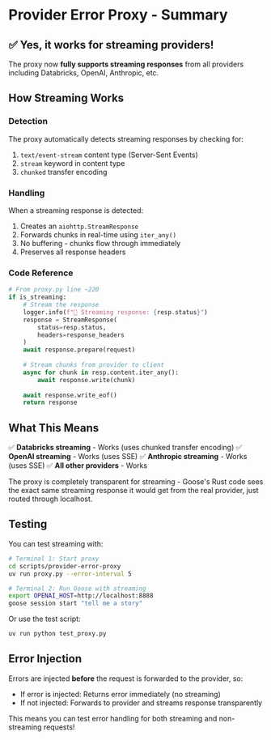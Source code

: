 # Provider Error Proxy - Summary

## ✅ Yes, it works for streaming providers!

The proxy now **fully supports streaming responses** from all providers including Databricks, OpenAI, Anthropic, etc.

## How Streaming Works

### Detection
The proxy automatically detects streaming responses by checking for:
1. `text/event-stream` content type (Server-Sent Events)
2. `stream` keyword in content type
3. `chunked` transfer encoding

### Handling
When a streaming response is detected:
1. Creates an `aiohttp.StreamResponse` 
2. Forwards chunks in real-time using `iter_any()`
3. No buffering - chunks flow through immediately
4. Preserves all response headers

### Code Reference
```python
# From proxy.py line ~220
if is_streaming:
    # Stream the response
    logger.info(f"🌊 Streaming response: {resp.status}")
    response = StreamResponse(
        status=resp.status,
        headers=response_headers
    )
    await response.prepare(request)
    
    # Stream chunks from provider to client
    async for chunk in resp.content.iter_any():
        await response.write(chunk)
    
    await response.write_eof()
    return response
```

## What This Means

✅ **Databricks streaming** - Works (uses chunked transfer encoding)
✅ **OpenAI streaming** - Works (uses SSE)
✅ **Anthropic streaming** - Works (uses SSE)
✅ **All other providers** - Works

The proxy is completely transparent for streaming - Goose's Rust code sees the exact same streaming response it would get from the real provider, just routed through localhost.

## Testing

You can test streaming with:
```bash
# Terminal 1: Start proxy
cd scripts/provider-error-proxy
uv run proxy.py --error-interval 5

# Terminal 2: Run Goose with streaming
export OPENAI_HOST=http://localhost:8888
goose session start "tell me a story"
```

Or use the test script:
```bash
uv run python test_proxy.py
```

## Error Injection

Errors are injected **before** the request is forwarded to the provider, so:
- If error is injected: Returns error immediately (no streaming)
- If not injected: Forwards to provider and streams response transparently

This means you can test error handling for both streaming and non-streaming requests!
